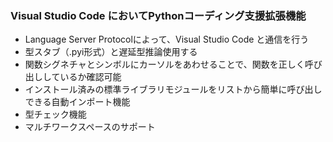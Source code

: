 ### Visual Studio Code においてPythonコーディング支援拡張機能

* Language Server Protocolによって、Visual Studio Code と通信を行う
* 型スタブ（.pyi形式）と遅延型推論使用する
* 関数シグネチャとシンボルにカーソルをあわせることで、関数を正しく呼び出ししているか確認可能
* インストール済みの標準ライブラリモジュールをリストから簡単に呼び出しできる自動インポート機能
* 型チェック機能
* マルチワークスペースのサポート